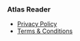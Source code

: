 ### Atlas Reader
* [Privacy Policy](privacy-policy.md)
* [Terms & Conditions](terms-and-conditions.md)

